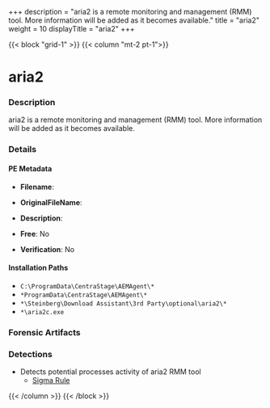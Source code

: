 +++
description = "aria2 is a remote monitoring and management (RMM) tool. More information will be added as it becomes available."
title = "aria2"
weight = 10
displayTitle = "aria2"
+++


{{< block "grid-1" >}}
{{< column "mt-2 pt-1">}}

# aria2


### Description

aria2 is a remote monitoring and management (RMM) tool. More information will be added as it becomes available.




### Details


#### PE Metadata
- **Filename**: 
- **OriginalFileName**: 
- **Description**: 


- **Free**: No

- **Verification**: No




#### Installation Paths
- `C:\ProgramData\CentraStage\AEMAgent\*`
- `*ProgramData\CentraStage\AEMAgent\*`
- `*\Steinberg\Download Assistant\3rd Party\optional\aria2\*`
- `*\aria2c.exe`

### Forensic Artifacts






### Detections
- Detects potential processes activity of aria2 RMM tool
  - [Sigma Rule](https://github.com/magicsword-io/LOLRMM/blob/main/detections/sigma/aria2_processes_sigma.yml)




{{< /column >}}
{{< /block >}}
